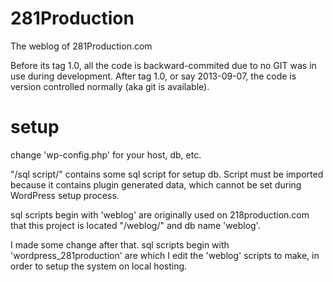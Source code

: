 281Production
=============

The weblog of 281Production.com

Before its tag 1.0, all the code is backward-commited due to no GIT was in use during development. After tag 1.0, or say 2013-09-07, the code is version controlled normally (aka git is available).

setup
=====
change 'wp-config.php' for your host, db, etc.

"/sql script/" contains some sql script for setup db. Script must be imported because it contains plugin generated data, which cannot be set during WordPress setup process.

sql scripts begin with 'weblog' are originally used on 218production.com that this project is located "/weblog/" and db name 'weblog'.

I made some change after that. sql scripts begin with 'wordpress_281production' are which I edit the 'weblog' scripts to make, in order to setup the system on local hosting.
